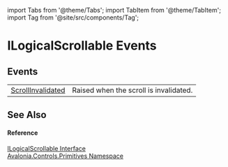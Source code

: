 import Tabs from '@theme/Tabs'; 
import TabItem from '@theme/TabItem'; 
import Tag from '@site/src/components/Tag'; 

# ILogicalScrollable Events




## Events
<table>
<tr>
<td><a href="E_Avalonia_Controls_Primitives_ILogicalScrollable_ScrollInvalidated">ScrollInvalidated</a></td>
<td>Raised when the scroll is invalidated.</td>
</tr>
</table>

## See Also


#### Reference
<a href="T_Avalonia_Controls_Primitives_ILogicalScrollable">ILogicalScrollable Interface</a>  
<a href="N_Avalonia_Controls_Primitives">Avalonia.Controls.Primitives Namespace</a>  
